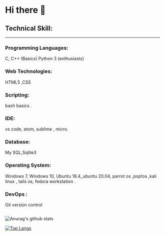 # Hi there 👋

## Technical Skill:
-----
### Programming Languages: 
   C, C++ (Basics)   Python 3 (enthusiasts)
### Web Technologies:
   HTML5 ,CSS 
### Scripting: 
   bash basics .
### IDE: 
   vs code, atom, sublime , micro. 
### Database: 
   My SQL,Sqlite3 
### Operating System:  
   Windows 7, Windows 10, Ubuntu 18.4,,ubuntu 20.04, parrot os ,pop!os ,kali linux , tails os, fedora workstation .
### DevOps : 
   Git version control 

<a href="https://sourcerer.io/pandatd"><img src="https://img.shields.io/badge/Python-80%20commits-orange.svg" alt=""></a>

![Anurag's github stats](https://github-readme-stats.vercel.app/api?username=pandatd&show_icons=true&theme=radical) 

[![Top Langs](https://github-readme-stats.vercel.app/api/top-langs/?username=pandatd&layout=compact)](https://github.com/anuraghazra/github-readme-stats)

